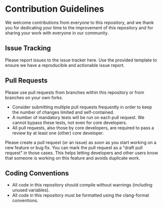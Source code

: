 # Contribution Guidelines

We welcome contributions from everyone to this repository, and we thank you for dedicating
your time to the improvement of this repository and for sharing your work with everyone in
our community.

## Issue Tracking

Please report issues to the issue tracker here. Use the provided template to ensure we have
a reproducible and actionable issue report.

## Pull Requests

Please use pull requests from branches within this repository or from branches on your own
forks.
* Consider submitting multiple pull requests frequently in order to keep the number of
  changes limited and self-contained.
* A number of mandatory tests will be run on each pull request. We cannot bypass these
  tests, not even for core developers.
* All pull requests, also those by core developers, are required to pass a review by at
  least one (other) core developer.

Please create a pull request (or an issue) as soon as you start working on a new feature or
bug fix. You can mark the pull request as a "draft pull request" in those cases. This helps
letting developers and other users know that someone is working on this feature and avoids
duplicate work.

## Coding Conventions

* All code in this repository should compile without warnings (including unused variables).
* All code in this repository must be formatted using the clang-format conventions.
